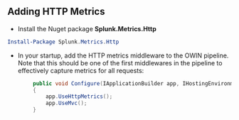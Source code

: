 ## Adding HTTP Metrics
* Install the Nuget package **Splunk.Metrics.Http**
```powershell
Install-Package Splunk.Metrics.Http
```

* In your startup, add the HTTP metrics middleware to the OWIN pipeline. Note that this should be one of the first middlewares in the pipeline to effectively capture metrics for all requests:

```csharp
        public void Configure(IApplicationBuilder app, IHostingEnvironment env)
        {
            app.UseHttpMetrics();
            app.UseMvc();
        }
```
